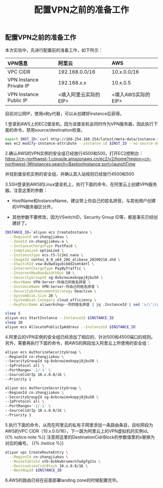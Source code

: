 ﻿---
title: "配置VPN之前的准备工作"
chapter: false
weight: 41
---

## 配置VPN之前的准备工作

本次实验中，先进行配置前的准备工作，如下所示：

 VPN信息 | 阿里云 | AWS |
| :------| :------ | :------ |
| VPC CIDR | 192.168.0.0/16 | 10.x.0.0/16 |
| VPN Instance Private IP | 192.168.x.x | 10.x.0.5 |
| VPN Instance Public IP | <填入阿里云实际的EIP> | <填入AWS实际的EIP> |

目前对公网IP，使用x和y代替，可以从创建好instance后获得。

1.登录到AWS上的EC2堡垒机，因为该堡垒机会同时作为VPN服务器，因此执行下面的命令，禁用source/destination检查。
```bash
export INST_ID=`curl http://169.254.169.254/latest/meta-data/instance-id`
aws ec2 modify-instance-attribute --instance-id $INST_ID --no-source-dest-check
```

2.确认AWS的VPN实例的安全组已经放行4500和500。打开EC2控制台：https://cn-northwest-1.console.amazonaws.cn/ec2/v2/home?region=cn-northwest-1#Instances:search=BastionInstance;sort=launchTime

并找到堡垒机实例的安全组，并确认其入站规则已经放行4500和500

3.SSH登录到AWS的Linux堡垒机上，执行下面的命令，在阿里云上创建VPN服务器。注意这里的参数：

- HostName和InstanceName，建议带上你自己的姓名拼音，与其他用户创建的VPN服务器区分开。

- 其他参数不要修改，因为VSwitchID，Security Group ID等，都是事先已经创建好了。

```bash
INSTANCE_ID=`aliyun ecs CreateInstance \
  --RegionId cn-zhangjiakou \
  --ZoneId cn-zhangjiakou-a \
  --InstanceChargeType PostPaid \
  --IoOptimized optimized \
  --InstanceType ecs.t5-lc2m1.nano \
  --ImageId centos_8_0_x64_20G_alibase_20200218.vhd \
  --VSwitchId vsw-8vbwd1gubib8d2smt4etl \
  --InternetChargeType PayByTraffic \
  --InternetMaxBandwidthOut 50 \
  --SecurityGroupId sg-8vbcnwimxknppj8jbu50 \
  --HostName VPN-Server-你自己的姓名拼音 \
  --InstanceName VPN-Server-你自己的姓名拼音 \
  --SecurityEnhancementStrategy Deactive \
  --SystemDisk.Size 20 \
  --SystemDisk.Category cloud_efficiency \
  --KeyPairName aliworkshop--你的姓名拼音 | jq .InstanceId | sed 's/\"//g'`

sleep 5
aliyun ecs StartInstance --InstanceId $INSTANCE_ID
sleep 10
aliyun ecs AllocatePublicIpAddress --InstanceId $INSTANCE_ID
```

4.阿里云的VPN实例的安全组已经添加了相应的、针对500和4500端口的规则。另外，需要再执行下面的命令，把AWS的网段加入阿里云上所使用的安全组：
```bash
aliyun ecs AuthorizeSecurityGroup \
--RegionId cn-zhangjiakou \
--SecurityGroupId sg-8vbcnwimxknppj8jbu50 \
--IpProtocol all \
--PortRange='-1/-1' \
--SourceCidrIp 10.x.0.0/16 \
--Priority 1

aliyun ecs AuthorizeSecurityGroup \
--RegionId cn-zhangjiakou \
--SecurityGroupId sg-8vbcnwimxknppj8jbu50 \
--IpProtocol all \
--PortRange='-1/-1' \
--SourceCidrIp 10.x.0.0/16 \
--Priority 1
```

5.执行下面的命令，从而在阿里云的私有子网里添加一条路由条目，目标网段为AWS的VPC CIDR（10.x.0.0/16），下一跳为阿里云上的VPN虚拟机的实例id。
{{% notice note %}}
注意把这里的DestinationCidrBlock的参数值里的x替换为对应的编号。
{{% /notice  %}}

```bash
aliyun vpc CreateRouteEntry \
  --RegionId cn-zhangjiakou \
  --RouteTableId vtb-8vbkwbrxeern7wdgfg21x \
  --DestinationCidrBlock 10.x.0.0/16 \
  --NextHopId $INSTANCE_ID
```

6.AWS的路由已经在前面部署landing zone的时候配置完毕。

